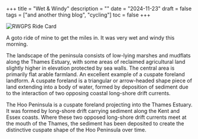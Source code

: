 +++
title = "Wet & Windy"
description = ""
date = "2024-11-23"
draft = false
tags = ["and another thing blog", "cycling"]
toc = false
+++

![RWGPS Ride Card](https://i.ibb.co/hdbm30G/card.png)


A goto ride of mine to get the miles in. It was very wet and windy this morning. 

The landscape of the peninsula consists of low-lying marshes and mudflats along the Thames Estuary, with some areas of reclaimed agricultural land slightly higher in elevation protected by sea walls. The central area is primarily flat arable farmland. An excellent example of a cuspate foreland landform. A cuspate foreland is a triangular or arrow-headed shape piece of land extending into a body of water, formed by deposition of sediment due to the interaction of two opposing coastal long-shore drift currents. 

The Hoo Peninsula is a cuspate foreland projecting into the Thames Estuary. It was formed by long-shore drift carrying sediment along the Kent and Essex coasts. Where these two opposed long-shore drift currents meet at the mouth of the Thames, the sediment has been deposited to create the distinctive cuspate shape of the Hoo Peninsula over time.